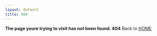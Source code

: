 ```yaml
---
layout: default
title: 404
---
```

**The page youre trying to visit has not been found. 404**
Back to [HOME](https://ikstokie1.github.io/)
